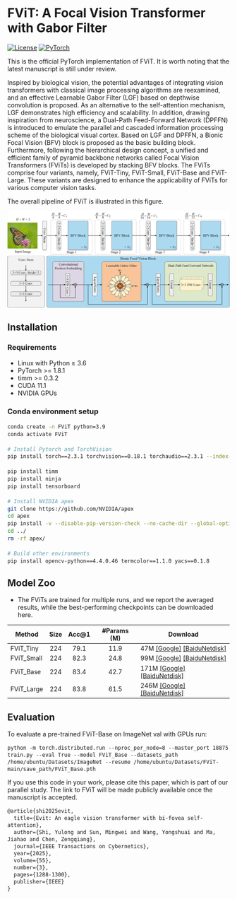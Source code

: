# FViT: A Focal Vision Transformer with Gabor Filter

[![License](https://img.shields.io/badge/License-Apache_2.0-blue.svg)](https://opensource.org/licenses/Apache-2.0) 
<a href="https://pytorch.org/get-started/locally/"><img alt="PyTorch" src="https://img.shields.io/badge/PyTorch-ee4c2c?logo=pytorch&logoColor=white"></a>

This is the official PyTorch implementation of FViT. It is worth noting that the latest manuscript is still under review.

Inspired by biological vision, the potential advantages of integrating vision transformers with classical image processing algorithms are reexamined, and an effective Learnable Gabor Filter (LGF) based on depthwise convolution is proposed. As an alternative to the self-attention mechanism, LGF demonstrates high efficiency and scalability. In addition, drawing inspiration from neuroscience, a Dual-Path Feed-Forward Network (DPFFN) is introduced to emulate the parallel and cascaded information processing scheme of the biological visual cortex. Based on LGF and DPFFN, a Bionic Focal Vision (BFV) block is proposed as the basic building block. Furthermore, following the hierarchical design concept, a unified and efficient family of pyramid backbone networks called Focal Vision Transformers (FViTs) is developed by stacking BFV blocks. The FViTs comprise four variants, namely, FViT-Tiny, FViT-Small, FViT-Base and FViT-Large. These variants are designed to enhance the applicability of FViTs for various computer vision tasks.

The overall pipeline of FViT is illustrated in this figure.

![FViT](./figs/FViT.jpg)


## Installation

### Requirements

- Linux with Python ≥ 3.6
- PyTorch >= 1.8.1
- timm >= 0.3.2
- CUDA 11.1
- NVIDIA GPUs

### Conda environment setup

```bash
conda create -n FViT python=3.9
conda activate FViT

# Install Pytorch and TorchVision
pip install torch==2.3.1 torchvision==0.18.1 torchaudio==2.3.1 --index-url https://download.pytorch.org/whl/cu121

pip install timm
pip install ninja
pip install tensorboard

# Install NVIDIA apex
git clone https://github.com/NVIDIA/apex
cd apex
pip install -v --disable-pip-version-check --no-cache-dir --global-option="--cpp_ext" --global-option="--cuda_ext" ./
cd ../
rm -rf apex/

# Build other environments
pip install opencv-python==4.4.0.46 termcolor==1.1.0 yacs==0.1.8
```

## Model Zoo

- The FViTs are trained for multiple runs, and we report the averaged results, while the best-performing checkpoints can be downloaded here.

| Method     | Size | Acc@1 | #Params (M) | Download                                                                                                                                                                          |
|------------|:----:|:-----:|:-----------:|-----------------------------------------------------------------------------------------------------------------------------------------------------------------------------------|
| FViT_Tiny  |  224 | 79.1  |    11.9     | 47M [[Google]](https://drive.google.com/file/d/1AQHQESqt-R-dyy37NuoioCssT6EcVIkO/view?usp=drive_link) [[BaiduNetdisk]](https://pan.baidu.com/s/12U-fzeRdVwSdp7vCfDzWRg?pwd=pefe)  |
| FViT_Small |  224 | 82.3  |    24.8     | 99M [[Google]](https://drive.google.com/file/d/16ktji4FBRawXqFWJRcyrqK_awHwCmGvR/view?usp=drive_link) [[BaiduNetdisk]](https://pan.baidu.com/s/1JBjBpzJU1WPhxMjEPLElPw?pwd=wtaz)  |
| FViT_Base  |  224 | 83.4  |    42.7     | 171M [[Google]](https://drive.google.com/file/d/1jDw3rdMMXbU8QIqXB-Qoa7FSYBUguWHn/view?usp=drive_link) [[BaiduNetdisk]](https://pan.baidu.com/s/1kyHci-TsTlDUnYzo4w2phA?pwd=b2ma) |
| FViT_Large |  224 | 83.8  |    61.5     | 246M [[Google]](https://drive.google.com/file/d/1ew7VznMIFlsDVwmxQoKqCJc0Fuzrr_4z/view?usp=drive_link) [[BaiduNetdisk]](https://pan.baidu.com/s/17CSVzzS7m4SmEgqHOJ-6GQ?pwd=gsvf) |

## Evaluation
To evaluate a pre-trained FViT-Base on ImageNet val with GPUs run:
```
python -m torch.distributed.run --nproc_per_node=8 --master_port 18875 train.py --eval True --model FViT_Base --datasets_path /home/ubuntu/Datasets/ImageNet --resume /home/ubuntu/Datasets/FViT-main/save_path/FViT_Base.pth
```

If you use this code in your work, please cite this paper, which is part of our parallel study. The link to FViT will be made publicly available once the manuscript is accepted.

```
@article{shi2025evit,
  title={Evit: An eagle vision transformer with bi-fovea self-attention},
  author={Shi, Yulong and Sun, Mingwei and Wang, Yongshuai and Ma, Jiahao and Chen, Zengqiang},
  journal={IEEE Transactions on Cybernetics},
  year={2025},
  volume={55},
  number={3},
  pages={1288-1300},
  publisher={IEEE}
}
```
